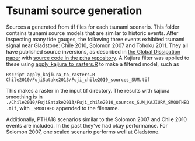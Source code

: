 # Tsunami source generation

Sources a generated from tif files for each tsunami scenario. This folder contains tsunami source models that are similar to historic events. After inspecting many tide gauges, the following three events exhibited tsunami signal near Gladstone: Chile 2010, Solomon 2007 and Tohoku 2011. They all have published source inversions, as described in  [the Global Dissipation paper](https://www.frontiersin.org/articles/10.3389/feart.2020.598235/full) with [source code in the ptha repository](https://github.com/GeoscienceAustralia/ptha/tree/master/misc/nearshore_testing_2020/sources).
A Kajiura filter was applied to these using [apply_kajiura_to_rasters.R](apply_kajiura_to_rasters.R) to make a filtered model, such as
```
Rscript apply_kajiura_to_rasters.R Chile2010/FujiSatake2013/Fuji_chile2010_sources_SUM.tif
```
This makes a raster in the input tif directory. The results with kajiura smoothing is in `./Chile2010/FujiSatake2013/Fuji_chile2010_sources_SUM_KAJIURA_SMOOTHED.tif`, with `_SMOOTHED` appended to the filename.

Additionally, PTHA18 scenarios similar to the Solomon 2007 and Chile 2010 events are included. In the past they've had okay performance. For Solomon 2007, one scaled scenario performs well at Gladstone.
